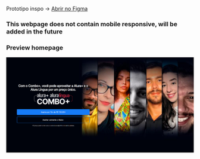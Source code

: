 Prototipo inspo -> <a href="https://www.figma.com/design/1ygOnKhQiimEN7Xxj1BZU3/P%C3%A1gina-web%3A-desenvolvendo-um-site-de-assinatura-de-conte%C3%BAdo-(Community)?node-id=0-1&node-type=canvas&t=Rr222xIBOQ94CgVO-0"> Abrir no Figma </a>


### This webpage does not contain mobile responsive, will be added in the future


### Preview homepage
<img src="screenshot.png">
